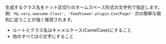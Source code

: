 生成するクラス名をドット区切りのネームスペース形式の文字列で指定します。例:
`'My.very.awesome.Class', 'FeedViewer.plugin.CoolPager'`
次の簡単な規則に従うことが強く推奨されます。

 - ルートとクラス名はキャメルケース(CamelCase)にすること
 - 他のすべては小文字にすること
